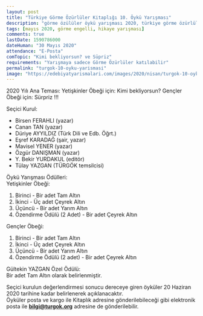 ```yaml
---
layout: post
title: "Türkiye Görme Özürlüler Kitaplığı 10. Öykü Yarışması"
description: "görme özülüler öykü yarışması 2020, türkiye görme özürlüler kitaplığı"
tags: [mayıs 2020, görme engelli, hikaye yarışması]
comments: true
lastDate: 1590786000    
dateHuman: "30 Mayıs 2020" 
attendance: "E-Posta"
comTopic: "Kimi bekliyorsun? ve Süpriz"
requirements: "Yarışmaya sadece Görme Özürlüler katılabilir"
permalink: "turgok-10-oyku-yarismasi"
image: "https://edebiyatyarismalari.com/images/2020/nisan/turgok-10-oyku-yarismasi.jpeg"
---
```


2020 Yılı Ana Teması:
Yetişkinler Öbeği için: Kimi bekliyorsun?
Gençler Öbeği için: Sürpriz !!!  

Seçici Kurul:  
- Birsen FERAHLI (yazar)
- Canan TAN (yazar)
- Düriye AYYILDIZ (Türk Dili ve Edb. Öğrt.)
- Eşref KARADAĞ (şair, yazar)
- Mavisel YENER (yazar)
- Özgür DANIŞMAN (yazar)
- Y. Bekir YURDAKUL (editör)
- Tülay YAZGAN (TÜRGÖK temsilcisi)

Öykü Yarışması Ödülleri:  
Yetişkinler Öbeği:  
1. Birinci - Bir adet Tam Altın
2. İkinci - Üç adet Çeyrek Altın
3. Üçüncü - Bir adet Yarım Altın
4. Özendirme Ödülü (2 Adet) - Bir adet Çeyrek Altın

Gençler Öbeği:  
1. Birinci - Bir adet Tam Altın
2. İkinci - Üç adet Çeyrek Altın
3. Üçüncü - Bir adet Yarım Altın
4. Özendirme Ödülü (2 adet) - Bir adet Çeyrek Altın

Gültekin YAZGAN Özel Ödülü:  
Bir adet Tam Altın olarak belirlenmiştir.

Seçici kurulun değerlendirmesi sonucu dereceye giren öyküler 20 Haziran 2020 tarihine kadar belirlenerek açıklanacaktır.  
Öyküler posta ve kargo ile Kitaplık adresine gönderilebileceği gibi elektronik posta ile **bilgi@turgok.org**  adresine de gönderilebilir.